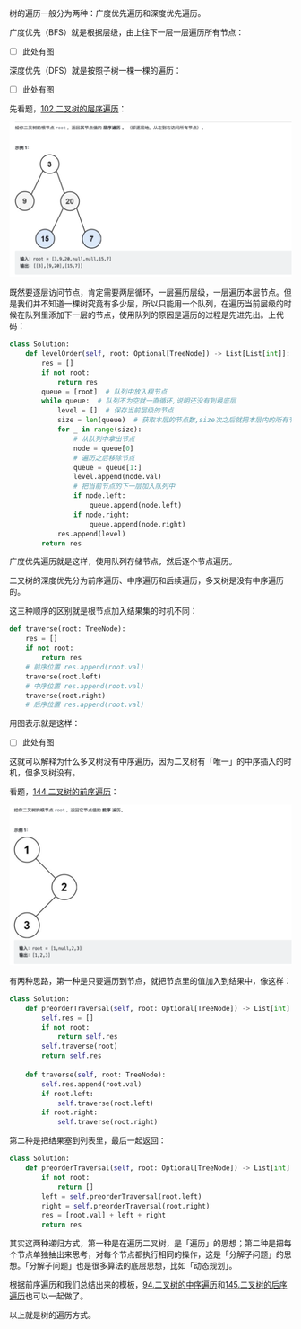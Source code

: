 树的遍历一般分为两种：广度优先遍历和深度优先遍历。

广度优先（BFS）就是根据层级，由上往下一层一层遍历所有节点：

- [ ] 此处有图

深度优先（DFS）就是按照子树一棵一棵的遍历：

- [ ] 此处有图

先看题，[102.二叉树的层序遍历](https://leetcode.cn/problems/binary-tree-level-order-traversal/)：

![BFS](https://github.com/Lzzzzzzy/goodbye-algorithm/blob/main/%E6%95%B0%E6%8D%AE%E7%BB%93%E6%9E%84%E7%AF%87/4.%E6%A0%91/img-folder/BFS.png)

既然要逐层访问节点，肯定需要两层循环，一层遍历层级，一层遍历本层节点。但是我们并不知道一棵树究竟有多少层，所以只能用一个队列，在遍历当前层级的时候在队列里添加下一层的节点，使用队列的原因是遍历的过程是先进先出。上代码：

```python
class Solution:
    def levelOrder(self, root: Optional[TreeNode]) -> List[List[int]]:
        res = []
        if not root:
            return res
        queue = [root]  # 队列中放入根节点
        while queue:  # 队列不为空就一直循环,说明还没有到最底层
            level = []  # 保存当前层级的节点
            size = len(queue)  # 获取本层的节点数,size次之后就把本层内的所有节点循环完毕了
            for _ in range(size):
                # 从队列中拿出节点
                node = queue[0]
                # 遍历之后移除节点
                queue = queue[1:]
                level.append(node.val)
                # 把当前节点的下一层加入队列中
                if node.left:
                    queue.append(node.left)
                if node.right:
                    queue.append(node.right)
            res.append(level)
        return res
```

广度优先遍历就是这样，使用队列存储节点，然后逐个节点遍历。

二叉树的深度优先分为前序遍历、中序遍历和后续遍历，多叉树是没有中序遍历的。

这三种顺序的区别就是根节点加入结果集的时机不同：

```python
def traverse(root: TreeNode):
    res = []
    if not root:
        return res
    # 前序位置 res.append(root.val)
    traverse(root.left)
    # 中序位置 res.append(root.val)
    traverse(root.right)
    # 后序位置 res.append(root.val)
```

用图表示就是这样：

- [ ] 此处有图

这就可以解释为什么多叉树没有中序遍历，因为二叉树有「唯一」的中序插入的时机，但多叉树没有。

看题，[144.二叉树的前序遍历](https://leetcode.cn/problems/binary-tree-preorder-traversal/)：

![DFS-preorder](https://github.com/Lzzzzzzy/goodbye-algorithm/blob/main/%E6%95%B0%E6%8D%AE%E7%BB%93%E6%9E%84%E7%AF%87/4.%E6%A0%91/img-folder/DFS-preorder.png)

有两种思路，第一种是只要遍历到节点，就把节点里的值加入到结果中，像这样：

```python
class Solution:
    def preorderTraversal(self, root: Optional[TreeNode]) -> List[int]:
        self.res = []
        if not root:
            return self.res
        self.traverse(root)
        return self.res

    def traverse(self, root: TreeNode):
        self.res.append(root.val)
        if root.left:
            self.traverse(root.left)
        if root.right:
            self.traverse(root.right)
```

第二种是把结果塞到列表里，最后一起返回：

```python
class Solution:
    def preorderTraversal(self, root: Optional[TreeNode]) -> List[int]:
        if not root:
            return []
        left = self.preorderTraversal(root.left)
        right = self.preorderTraversal(root.right)
        res = [root.val] + left + right
        return res
```

其实这两种递归方式，第一种是在遍历二叉树，是「遍历」的思想；第二种是把每个节点单独抽出来思考，对每个节点都执行相同的操作，这是「分解子问题」的思想。「分解子问题」也是很多算法的底层思想，比如「动态规划」。

根据前序遍历和我们总结出来的模板，[94.二叉树的中序遍历](https://leetcode.cn/problems/binary-tree-inorder-traversal/)和[145.二叉树的后序遍历](https://leetcode.cn/problems/binary-tree-postorder-traversal/)也可以一起做了。

以上就是树的遍历方式。

